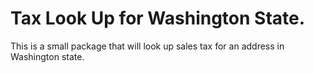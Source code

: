 # Tax Look Up for Washington State.

This is a small package that will look up sales tax for an address in Washington state.
